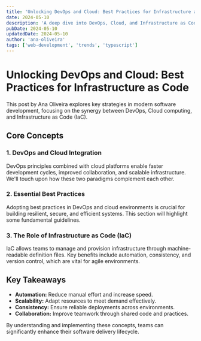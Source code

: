 ```yaml
---
title: 'Unlocking DevOps and Cloud: Best Practices for Infrastructure as Code'
date: 2024-05-10
description: 'A deep dive into DevOps, Cloud, and Infrastructure as Code. Explore best practices for modern software development and operations, by Ana Oliveira.'
pubDate: 2024-05-10
updatedDate: 2024-05-10
author: 'ana-oliveira'
tags: ['web-development', 'trends', 'typescript']
---
```


# Unlocking DevOps and Cloud: Best Practices for Infrastructure as Code

This post by Ana Oliveira explores key strategies in modern software development, focusing on the synergy between DevOps, Cloud computing, and Infrastructure as Code (IaC).

## Core Concepts

### 1. DevOps and Cloud Integration

DevOps principles combined with cloud platforms enable faster development cycles, improved collaboration, and scalable infrastructure. We'll touch upon how these two paradigms complement each other.

### 2. Essential Best Practices

Adopting best practices in DevOps and cloud environments is crucial for building resilient, secure, and efficient systems. This section will highlight some fundamental guidelines.

### 3. The Role of Infrastructure as Code (IaC)

IaC allows teams to manage and provision infrastructure through machine-readable definition files. Key benefits include automation, consistency, and version control, which are vital for agile environments.

## Key Takeaways

- **Automation:** Reduce manual effort and increase speed.
- **Scalability:** Adapt resources to meet demand effectively.
- **Consistency:** Ensure reliable deployments across environments.
- **Collaboration:** Improve teamwork through shared code and practices.

By understanding and implementing these concepts, teams can significantly enhance their software delivery lifecycle.
